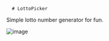       # LottoPicker
 Simple lotto number generator for fun.


 
![image](https://github.com/HOOSIER0x007/LottoPicker/assets/24706450/cdd9f086-7c54-477b-ba3a-8b8cf40acc04)

